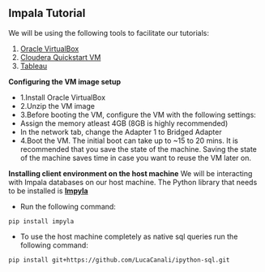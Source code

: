 ## Impala Tutorial

We will be using the following tools to facilitate our tutorials:
1. [Oracle VirtualBox](https://www.virtualbox.org/wiki/Downloads)
2. [Cloudera Quickstart VM](https://www.cloudera.com/downloads/quickstart_vms/5-10.html)
3. [Tableau](https://itconnect.uw.edu/wares/uware/tableau-software/)
	

**Configuring the VM image setup**
- 1.Install Oracle VirtualBox
- 2.Unzip the VM image
- 3.Before booting the VM, configure the VM with the following settings:
 - Assign the memory atleast 4GB (8GB is highly recommended)
 - In the network tab, change the Adapter 1 to Bridged Adapter
- 4.Boot the VM. The initial boot can take up to ~15 to 20 mins. It is recommended that you save the state of the machine. Saving the state of the machine saves time in case you want to reuse the VM later on.

**Installing client environment on the host machine**
We will be interacting with Impala databases on our host machine. The Python library that needs to be installed is **[Impyla](https://github.com/cloudera/impyla)** 

* Run the following command: 

```
pip install impyla
```
* To use the host machine completely as native sql queries run the following command:

```
pip install git+https://github.com/LucaCanali/ipython-sql.git
```




